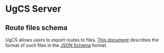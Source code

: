 # UgCS Server

## Route files schema
UgCS allows users to export routes to files. [This document](attachments/exported_routes_schema.json) describes the format of such files in the [JSON Schema](https://json-schema.org/) format.
